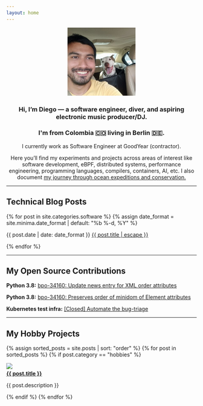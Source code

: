 ```yaml
---
layout: home
---
```


<div align="center" markdown="1">

<img src="/assets/img/me-zeus.jpeg" class="img-fluid rounded-circle img-thumbnail" width="180px">

<div class="presentation">
<h3>Hi, I’m Diego — a software engineer, diver, and aspiring electronic music producer/DJ.</h3>
<h3>I'm from Colombia 🇨🇴 living in Berlin 🇩🇪.</h3>
</div>

<p class="sub-presentation">I currently work as Software Engineer at GoodYear (contractor).</p>

<p class="sub-presentation">Here you’ll find my experiments and projects across areas of interest like software development, eBPF, distributed systems, performance engineering, programming languages, compilers, containers, AI, etc. I also document <a href="/oceans" target="_blank">my journey through ocean expeditions and conservation.</a>
</p>

</div>

<div class="home-paragraph"  markdown="1">

---

<h2 class="index-section-title">Technical Blog Posts</h2>

{% for post in site.categories.software %}
  {% assign date_format = site.minima.date_format | default: "%b %-d, %Y" %}
  <p>
  <span class="post-meta">{{ post.date | date: date_format }}</span>
  <span>
  <a class="list-index-posts" href="{{ post.url | relative_url }}">
      {{ post.title | escape }}
    </a>
  </span>
  </p>
{% endfor %}

---

<h2 class="index-section-title">My Open Source Contributions</h2>

<p><strong>Python 3.8:</strong> <a class="list-index-posts" href="https://github.com/python/cpython/pull/12335" target="_blank">bpo-34160: Update news entry for XML order attributes</a></p>

<p><strong>Python 3.8:</strong> <a class="list-index-posts" href="https://github.com/python/cpython/pull/10219" target="_blank">bpo-34160: Preserves order of minidom of Element attributes</a></p>

<p><strong>Kubernetes test infra:</strong> <a class="list-index-posts" href="https://github.com/dfrojas/test-infra/pull/1" target="_blank">[Closed] Automate the bug-triage</a></p>

---

<h2 class="index-section-title">My Hobby Projects</h2>

{% assign sorted_posts = site.posts | sort: "order" %}
{% for post in sorted_posts %}
{% if post.category == "hobbies" %}

<div class="col-md-6 mb-4">
<div class="card">
<div class="row g-0">

<div class="col-3"><img src="{{ post.image }}" class="img-fluid project-card-img"></div>

<div class="col-9">
  <div class="card-body">
    <a href="{{ post.link }}" target="_blank"><strong><u>{{ post.title }}</u></strong></a>
    <p class="mb-0">{{ post.description }}</p>
  </div>
</div>

</div>
</div>
</div>

{% endif %}
{% endfor %}
